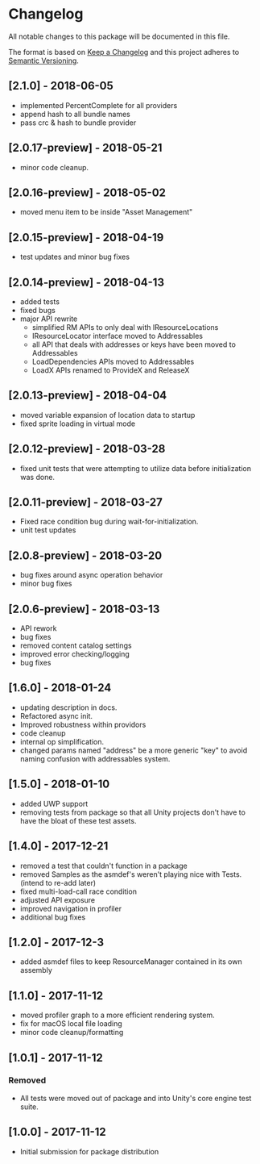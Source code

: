# Changelog
All notable changes to this package will be documented in this file.

The format is based on [Keep a Changelog](http://keepachangelog.com/en/1.0.0/)
and this project adheres to [Semantic Versioning](http://semver.org/spec/v2.0.0.html).

## [2.1.0] - 2018-06-05
 - implemented PercentComplete for all providers
 - append hash to all bundle names
 - pass crc & hash to bundle provider


## [2.0.17-preview] - 2018-05-21
 - minor code cleanup.
 
## [2.0.16-preview] - 2018-05-02
 - moved menu item to be inside "Asset Management"
 
## [2.0.15-preview] - 2018-04-19
 - test updates and minor bug fixes
 
## [2.0.14-preview] - 2018-04-13
 - added tests
 - fixed bugs
 - major API rewrite
	- simplified RM APIs to only deal with IResourceLocations
	- IResourceLocator interface moved to Addressables
	- all API that deals with addresses or keys have been moved to Addressables
	- LoadDependencies APIs moved to Addressables
	- LoadX APIs renamed to ProvideX and ReleaseX

## [2.0.13-preview] - 2018-04-04
- moved variable expansion of location data to startup 
- fixed sprite loading in virtual mode

## [2.0.12-preview] - 2018-03-28
- fixed unit tests that were attempting to utilize data before initialization was done.

## [2.0.11-preview] - 2018-03-27
- Fixed race condition bug during wait-for-initialization.
- unit test updates

## [2.0.8-preview] - 2018-03-20
- bug fixes around async operation behavior
- minor bug fixes


## [2.0.6-preview] - 2018-03-13
- API rework
- bug fixes
- removed content catalog settings
- improved error checking/logging
- bug fixes

## [1.6.0] - 2018-01-24
- updating description in docs.
- Refactored async init.
- Improved robustness within providors
- code cleanup
- internal op simplification.
- changed params named "address" be a more generic "key" to avoid naming confusion with addressables system.

## [1.5.0] - 2018-01-10
- added UWP support
- removing tests from package so that all Unity projects don't have to have the bloat of these test assets.

## [1.4.0] - 2017-12-21
- removed a test that couldn't function in a package
- removed Samples as the asmdef's weren't playing nice with Tests. (intend to re-add later)
- fixed multi-load-call race condition
- adjusted API exposure
- improved navigation in profiler
- additional bug fixes

## [1.2.0] - 2017-12-3
- added asmdef files to keep ResourceManager contained in its own assembly

## [1.1.0] - 2017-11-12
- moved profiler graph to a more efficient rendering system.
- fix for macOS local file loading
- minor code cleanup/formatting

## [1.0.1] - 2017-11-12
### Removed
- All tests were moved out of package and into Unity's core engine test suite.  

## [1.0.0] - 2017-11-12
- Initial submission for package distribution

